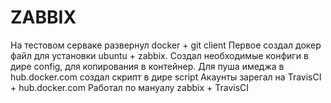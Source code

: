 # ZABBIX
На тестовом серваке развернул docker + git client
Первое создал докер файл для установки ubuntu + zabbix.
Создал необходимые конфиги в дире config, для копирования в контейнер.
Для пуша имеджа в hub.docker.com создал скрипт в дире script
Акаунты зарегал на TravisCI + hub.docker.com
Работал по мануалу zabbix + TravisCI


